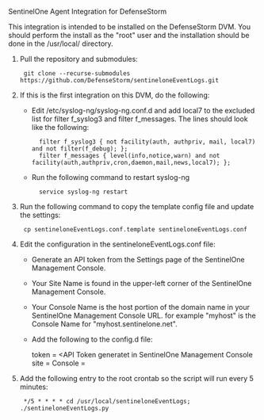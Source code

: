 SentinelOne Agent Integration for DefenseStorm

This integration is intended to be installed on the DefenseStorm DVM.  You should perform the install as the "root" user and the installation should be done in the /usr/local/ directory.

1. Pull the repository and submodules:

		git clone --recurse-submodules https://github.com/DefenseStorm/sentineloneEventLogs.git

2. If this is the first integration on this DVM, do the following:
	
	- Edit /etc/syslog-ng/syslog-ng.conf.d and add local7 to the excluded list for filter f_syslog3 and filter f_messages.  The lines should look like the following:

			filter f_syslog3 { not facility(auth, authpriv, mail, local7) and not filter(f_debug); };
			filter f_messages { level(info,notice,warn) and not facility(auth,authpriv,cron,daemon,mail,news,local7); };
		
	- Run the following command to restart syslog-ng
	 
			service syslog-ng restart

3. Run the following command to copy the template config file and update the settings:

		cp sentineloneEventLogs.conf.template sentineloneEventLogs.conf

4. Edit the configuration in the sentineloneEventLogs.conf file:

	- Generate an API token from the Settings page of the SentinelOne Management Console.
	- Your Site Name is found in the upper-left corner of the SentinelOne Management Console.
	- Your Console Name is the host portion of the domain name in your SentinelOne Management Console
		URL.  for example "myhost" is the Console Name for "myhost.sentinelone.net".
	- Add the following to the config.d file:
		
		token = <API Token generatet in SentinelOne Management Console
		site = <Site Name>
		Console = <Console Name>

5. Add the following entry to the root crontab so the script will run every 5 minutes:

		*/5 * * * * cd /usr/local/sentineloneEventLogs; ./sentineloneEventLogs.py
